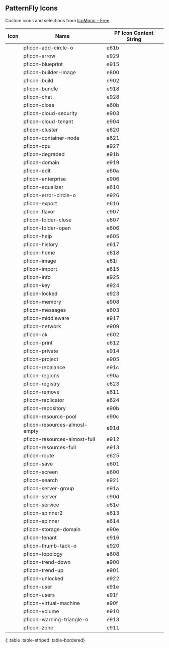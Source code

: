 ## PatternFly Icons

Custom icons and selections from [IcoMoon &#8211; Free](http://icomoon.io/#icons).

| Icon                                                          | Name                             | PF Icon Content String|
| ------------------------------------------------------------- | -------------------------------- | --------------- |
| <span class="pficon pficon-add-circle-o"></span>              | pficon-add-circle-o              | e61b            |
| <span class="pficon pficon-arrow"></span>                     | pficon-arrow                     | e929            |
| <span class="pficon pficon-blueprint"></span>                 | pficon-blueprint                 | e915            |
| <span class="pficon pficon-builder-image"></span>             | pficon-builder-image             | e800            |
| <span class="pficon pficon-build"></span>                     | pficon-build                     | e902            |
| <span class="pficon pficon-bundle"></span>                    | pficon-bundle                    | e918            |
| <span class="pficon pficon-chat"></span>                      | pficon-chat                      | e928            |
| <span class="pficon pficon-close"></span>                     | pficon-close                     | e60b            |
| <span class="pficon pficon-cloud-security"></span>            | pficon-cloud-security            | e903            |
| <span class="pficon pficon-cloud-tenant"></span>              | pficon-cloud-tenant              | e904            |
| <span class="pficon pficon-cluster"></span>                   | pficon-cluster                   | e620            |
| <span class="pficon pficon-container-node"></span>            | pficon-container-node            | e621            |
| <span class="pficon pficon-cpu"></span>                       | pficon-cpu                       | e927            |
| <span class="pficon pficon-degraded"></span>                  | pficon-degraded                  | e91b            |
| <span class="pficon pficon-domain"></span>                    | pficon-domain                    | e919            |
| <span class="pficon pficon-edit"></span>                      | pficon-edit                      | e60a            |
| <span class="pficon pficon-enterprise"></span>                | pficon-enterprise                | e906            |
| <span class="pficon pficon-equalizer"></span>                 | pficon-equalizer                 | e610            |
| <span class="pficon pficon-error-circle-o"></span>            | pficon-error-circle-o            | e926            |
| <span class="pficon pficon-export"></span>                    | pficon-export                    | e616            |
| <span class="pficon pficon-flavor"></span>                    | pficon-flavor                    | e907            |
| <span class="pficon pficon-folder-close"></span>              | pficon-folder-close              | e607            |
| <span class="pficon pficon-folder-open"></span>               | pficon-folder-open               | e606            |
| <span class="pficon pficon-help"></span>                      | pficon-help                      | e605            |
| <span class="pficon pficon-history"></span>                   | pficon-history                   | e617            |
| <span class="pficon pficon-home"></span>                      | pficon-home                      | e618            |
| <span class="pficon pficon-image"></span>                     | pficon-image                     | e61f            |
| <span class="pficon pficon-import"></span>                    | pficon-import                    | e615            |
| <span class="pficon pficon-info"></span>                      | pficon-info                      | e925            |
| <span class="pficon pficon-key"></span>                       | pficon-key                       | e924            |
| <span class="pficon pficon-locked"></span>                    | pficon-locked                    | e923            |
| <span class="pficon pficon-memory"></span>                    | pficon-memory                    | e908            |
| <span class="pficon pficon-messages"></span>                  | pficon-messages                  | e603            |
| <span class="pficon pficon-middleware"></span>                | pficon-middleware                | e917            |
| <span class="pficon pficon-network"></span>                   | pficon-network                   | e909            |
| <span class="pficon pficon-ok"></span>                        | pficon-ok                        | e602            |
| <span class="pficon pficon-print"></span>                     | pficon-print                     | e612            |
| <span class="pficon pficon-private"></span>                   | pficon-private                   | e914            |
| <span class="pficon pficon-project"></span>                   | pficon-project                   | e905            |
| <span class="pficon pficon-rebalance"></span>                 | pficon-rebalance                 | e91c            |
| <span class="pficon pficon-regions"></span>                   | pficon-regions                   | e90a            |
| <span class="pficon pficon-registry"></span>                  | pficon-registry                  | e623            |
| <span class="pficon pficon-remove"></span>                    | pficon-remove                    | e611            |
| <span class="pficon pficon-replicator"></span>                | pficon-replicator                | e624            |
| <span class="pficon pficon-repository"></span>                | pficon-repository                | e90b            |
| <span class="pficon pficon-resource-pool"></span>             | pficon-resource-pool             | e90c            |
| <span class="pficon pficon-resources-almost-empty"></span>    | pficon-resources-almost-empty    | e91d            |
| <span class="pficon pficon-resources-almost-full"></span>     | pficon-resources-almost-full     | e912            |
| <span class="pficon pficon-resources-full"></span>            | pficon-resources-full            | e913            |
| <span class="pficon pficon-route"></span>                     | pficon-route                     | e625            |
| <span class="pficon pficon-save"></span>                      | pficon-save                      | e601            |
| <span class="pficon pficon-screen"></span>                    | pficon-screen                    | e600            |
| <span class="pficon pficon-search"></span>                    | pficon-search                    | e921            |
| <span class="pficon pficon-server-group"></span>              | pficon-server-group              | e91a            |
| <span class="pficon pficon-server"></span>                    | pficon-server                    | e90d            |
| <span class="pficon pficon-service"></span>                   | pficon-service                   | e61e            |
| <span class="pficon pficon-spinner2"></span>                  | pficon-spinner2                  | e613            |
| <span class="pficon pficon-spinner"></span>                   | pficon-spinner                   | e614            |
| <span class="pficon pficon-storage-domain"></span>            | pficon-storage-domain            | e90e            |
| <span class="pficon pficon-tenant"></span>                    | pficon-tenant                    | e916            |
| <span class="pficon pficon-thumb-tack-o"></span>              | pficon-thumb-tack-o              | e920            |
| <span class="pficon pficon-topology"></span>                  | pficon-topology                  | e608            |
| <span class="pficon pficon-trend-down"></span>                | pficon-trend-down                | e900            |
| <span class="pficon pficon-trend-up"></span>                  | pficon-trend-up                  | e901            |
| <span class="pficon pficon-unlocked"></span>                  | pficon-unlocked                  | e922            |
| <span class="pficon pficon-user"></span>                      | pficon-user                      | e91e            |
| <span class="pficon pficon-users"></span>                     | pficon-users                     | e91f            |
| <span class="pficon pficon-virtual-machine"></span>           | pficon-virtual-machine           | e90f            |
| <span class="pficon pficon-volume"></span>                    | pficon-volume                    | e910            |
| <span class="pficon pficon-warning-triangle-o"></span>        | pficon-warning-triangle-o        | e913            |
| <span class="pficon pficon-zone"></span>                      | pficon-zone                      | e911            |
{:.table .table-striped .table-bordered}